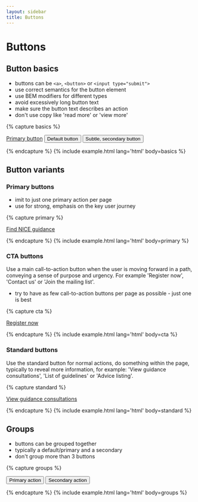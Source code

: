 ```yaml
---
layout: sidebar
title: Buttons
---
```


# Buttons

## Button basics

- buttons can be `<a>`, `<button>` or `<input type="submit">`
- use correct semantics for the button element
- use BEM modifiers for different types
- avoid excessively long button text
- make sure the button text describes an action
- don't use copy like 'read more' or 'view more'

{% capture basics %}
<p>
    <a href="#" class="btn btn--primary">Primary button</a>
    <button type="button" class="btn">Default button</button>
    <input type="button" class="btn btn--secondary" value="Subtle, secondary button" />
</p>
{% endcapture %}
{% include example.html lang='html' body=basics %}

## Button variants

### Primary buttons

- imit to just one primary action per page
- use for strong, emphasis on the key user journey

{% capture primary %}
<p><a href="#" class="btn btn--primary">Find NICE guidance</a></p>
{% endcapture %}
{% include example.html lang='html' body=primary %}

### CTA buttons

Use a main call-to-action button when the user is moving forward in a path, conveying a sense of purpose and urgency.
For example 'Register now', 'Contact us' or 'Join the mailing list'.

<ul>
    <li>try to have as few call-to-action buttons per page as possible - just one is best</li>
</ul>

{% capture cta %}
<p><a href="#" class="btn">Register now</a></p>
{% endcapture %}
{% include example.html lang='html' body=cta %}

<h3>Standard buttons</h3>

Use the standard button for normal actions, do something within the page, typically to reveal more information, for example: 'View guidance consultations', 'List of guidelines' or 'Advice listing'.

{% capture standard %}
<p><a href="#" class="btn btn--secondary">View guidance consultations</a></p>
{% endcapture %}
{% include example.html lang='html' body=standard %}

## Groups

- buttons can be grouped together
- typically a default/primary and a secondary
- don't group more than 3 buttons

{% capture groups %}
<p>
    <button type="button" class="btn">Primary action</button>
    <button type="button" class="btn btn--secondary">Secondary action</button>
</p>
{% endcapture %}
{% include example.html lang='html' body=groups %}
